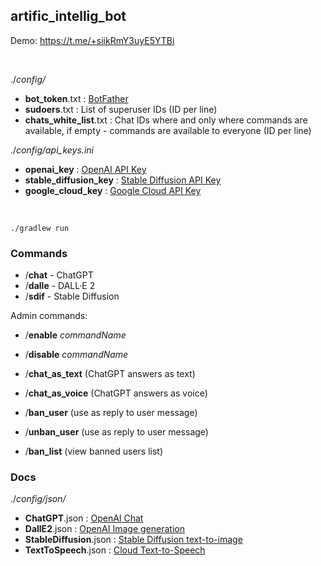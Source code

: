 artific_intellig_bot
--------------------

Demo: https://t.me/+siikRmY3uyE5YTBi

<br>

./_config/_

- **bot_token**.txt : [BotFather](https://t.me/BotFather)
- **sudoers**.txt : List of superuser IDs (ID per line)
- **chats_white_list**.txt : Chat IDs where and only where commands are available, if empty - commands are available to everyone (ID per line)

./_config/api_keys.ini_

- **openai_key** : [OpenAI API Key](https://beta.openai.com/account/api-keys)
- **stable_diffusion_key** : [Stable Diffusion API Key](https://beta.dreamstudio.ai/membership?tab=apiKeys)
- **google_cloud_key** : [Google Cloud API Key](https://console.cloud.google.com/apis/credentials)

<br>

```
./gradlew run
```

### Commands

- /**chat** - ChatGPT
- /**dalle** - DALL·E 2
- /**sdif** - Stable Diffusion

Admin commands:

- /**enable** _commandName_
- /**disable** _commandName_

- /**chat_as_text** (ChatGPT answers as text)
- /**chat_as_voice** (ChatGPT answers as voice)

- /**ban_user** (use as reply to user message)
- /**unban_user** (use as reply to user message)
- /**ban_list** (view banned users list)

### Docs

./_config/json/_

- **ChatGPT**.json : [OpenAI Chat](https://beta.openai.com/playground/p/default-chat?model=text-davinci-003)
- **DallE2**.json : [OpenAI Image generation](https://beta.openai.com/docs/guides/images/usage?lang=curl)
- **StableDiffusion**.json : [Stable Diffusion text-to-image](https://api.stability.ai/docs#tag/v1alphageneration/operation/v1alpha/generation#textToImage)
- **TextToSpeech**.json : [Cloud Text-to-Speech](https://cloud.google.com/text-to-speech/docs/reference/rest/v1/text/synthesize)
